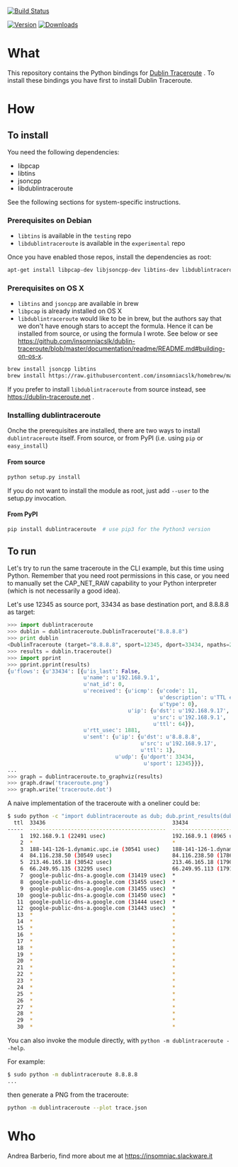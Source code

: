 [![Build Status](https://travis-ci.org/insomniacslk/python-dublin-traceroute.svg?branch=master)](https://travis-ci.org/insomniacslk/python-dublin-traceroute)

[![Version](https://img.shields.io/pypi/v/dublintraceroute.svg)](https://pypi.python.org/pypi/dublintraceroute)
[![Downloads](https://img.shields.io/pypi/dd/dublintraceroute.svg)](https://pypi.python.org/pypi/dublintraceroute)

# What

This repository contains the Python bindings for [Dublin
Traceroute](https://github.com/insomniacslk/dublin-traceroute) . To install
these bindings you have first to install Dublin Traceroute.

# How

## To install

You need the following dependencies:
* libpcap
* libtins
* jsoncpp
* libdublintraceroute

See the following sections for system-specific instructions.


### Prerequisites on Debian

* `libtins` is available in the `testing` repo
* `libdublintraceroute` is available in the `experimental` repo

Once you have enabled those repos, install the dependencies as root:
```bash
apt-get install libpcap-dev libjsoncpp-dev libtins-dev libdublintraceroute-dev
```

### Prerequisites on OS X

* `libtins` and `jsoncpp` are available in brew
* `libpcap` is already installed on OS X
* `libdublintraceroute` would like to be in brew, but the authors say that we don't have enough stars to accept the formula. Hence it can be installed from source, or using the formula I wrote. See below or see https://github.com/insomniacslk/dublin-traceroute/blob/master/documentation/readme/README.md#building-on-os-x.

```bash
brew install jsoncpp libtins
brew install https://raw.githubusercontent.com/insomniacslk/homebrew/master/Library/Formula/dublin-traceroute.rb
```

If you prefer to install `libdublintraceroute` from source instead, see https://dublin-traceroute.net .

### Installing dublintraceroute

Onche the prerequisites are installed, there are two ways to install `dublintraceroute` itself. From source, or from PyPI (i.e. using `pip` or `easy_install`)

#### From source

```bash
python setup.py install 
```

If you do not want to install the module as root, just add `--user` to the setup.py invocation.

#### From PyPI

```bash
pip install dublintraceroute  # use pip3 for the Python3 version
```

## To run

Let's try to run the same traceroute in the CLI example, but this time using
Python. Remember that you need root permissions in this case, or you need to
manually set the CAP_NET_RAW capability to your Python interpreter (which is not
necessarily a good idea).

Let's use 12345 as source port, 33434 as base destination port, and 8.8.8.8 as
target:

```python
>>> import dublintraceroute
>>> dublin = dublintraceroute.DublinTraceroute("8.8.8.8")
>>> print dublin
<DublinTraceroute (target="8.8.8.8", sport=12345, dport=33434, npaths=20, max_ttl=30)
>>> results = dublin.traceroute()
>>> import pprint
>>> pprint.pprint(results)
{u'flows': {u'33434': [{u'is_last': False,
                        u'name': u'192.168.9.1',
                        u'nat_id': 0,
                        u'received': {u'icmp': {u'code': 11,
                                                u'description': u'TTL expired in transit',
                                                u'type': 0},
                                      u'ip': {u'dst': u'192.168.9.17',
                                              u'src': u'192.168.9.1',
                                              u'ttl': 64}},
                        u'rtt_usec': 1881,
                        u'sent': {u'ip': {u'dst': u'8.8.8.8',
                                          u'src': u'192.168.9.17',
                                          u'ttl': 1},
                                  u'udp': {u'dport': 33434,
                                           u'sport': 12345}}},
...
>>> graph = dublintraceroute.to_graphviz(results)
>>> graph.draw('traceroute.png')
>>> graph.write('traceroute.dot')
```

A naive implementation of the traceroute with a oneliner could be:

```bash
$ sudo python -c "import dublintraceroute as dub; dub.print_results(dub.DublinTraceroute('8.8.8.8', npaths=3).traceroute())"
  ttl  33436                                        33434                                      33435
-----  -------------------------------------------  -----------------------------------------  -------------------------------------------
    1  192.168.9.1 (22491 usec)                     192.168.9.1 (8965 usec)                    192.168.9.1 (15755 usec)
    2  *                                            *                                          *
    3  188-141-126-1.dynamic.upc.ie (30541 usec)    188-141-126-1.dynamic.upc.ie (16934 usec)  188-141-126-1.dynamic.upc.ie (29183 usec)
    4  84.116.238.50 (30549 usec)                   84.116.238.50 (17866 usec)                 84.116.238.50 (30824 usec)
    5  213.46.165.18 (30542 usec)                   213.46.165.18 (17904 usec)                 213.46.165.18 (30862 usec)
    6  66.249.95.135 (32295 usec)                   66.249.95.113 (17913 usec)                 209.85.250.213 (30873 usec)
    7  google-public-dns-a.google.com (31419 usec)  *                                          google-public-dns-a.google.com (30873 usec)
    8  google-public-dns-a.google.com (31455 usec)  *                                          google-public-dns-a.google.com (30873 usec)
    9  google-public-dns-a.google.com (31455 usec)  *                                          google-public-dns-a.google.com (30866 usec)
   10  google-public-dns-a.google.com (31450 usec)  *                                          google-public-dns-a.google.com (30865 usec)
   11  google-public-dns-a.google.com (31444 usec)  *                                          google-public-dns-a.google.com (30862 usec)
   12  google-public-dns-a.google.com (31443 usec)  *                                          google-public-dns-a.google.com (30861 usec)
   13  *                                            *                                          *
   14  *                                            *                                          *
   15  *                                            *                                          *
   16  *                                            *                                          *
   17  *                                            *                                          *
   18  *                                            *                                          *
   19  *                                            *                                          *
   20  *                                            *                                          *
   21  *                                            *                                          *
   22  *                                            *                                          *
   23  *                                            *                                          *
   24  *                                            *                                          *
   25  *                                            *                                          *
   26  *                                            *                                          *
   27  *                                            *                                          *
   28  *                                            *                                          *
   29  *                                            *                                          *
   30  *                                            *                                          *
```

You can also invoke the module directly, with `python -m dublintraceroute --help`.

For example:

```bash
$ sudo python -m dublintraceroute 8.8.8.8
...
```

then generate a PNG from the traceroute:

```bash
python -m dublintraceroute --plot trace.json
```

# Who

Andrea Barberio, find more about me at https://insomniac.slackware.it
